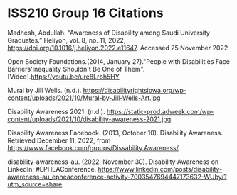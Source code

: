 # ISS210 Group 16 Citations
Madhesh, Abdullah. “Awareness of Disability among Saudi University Graduates.” Heliyon, vol. 8, no. 11, 2022, https://doi.org/10.1016/j.heliyon.2022.e11647. Accessed 25 November 2022

Open Society Foundations.(2014, January 27)."People with Disabilities Face Barriers'Inequality Shouldn't Be One of Them".[Video].https://youtu.be/ure8Lrbh5HY

Mural by Jill Wells. (n.d.). https://disabilityrightsiowa.org/wp-content/uploads/2021/10/Mural-by-Jill-Wells-Art.jpg

Disability Awareness 2021. (n.d.). https://static-prod.adweek.com/wp-content/uploads/2021/10/disability-awareness-2021.jpg

Disability Awareness Facebook. (2013, October 10). Disability Awareness. Retrieved December 11, 2022, from https://www.facebook.com/groups/Dissability.Awareness/

disability-awareness-au. (2022, November 30). Disability Awareness on LinkedIn: #EPHEAConference. https://www.linkedin.com/posts/disability-awareness-au_epheaconference-activity-7003547694447173632-WUby/?utm_source=share

